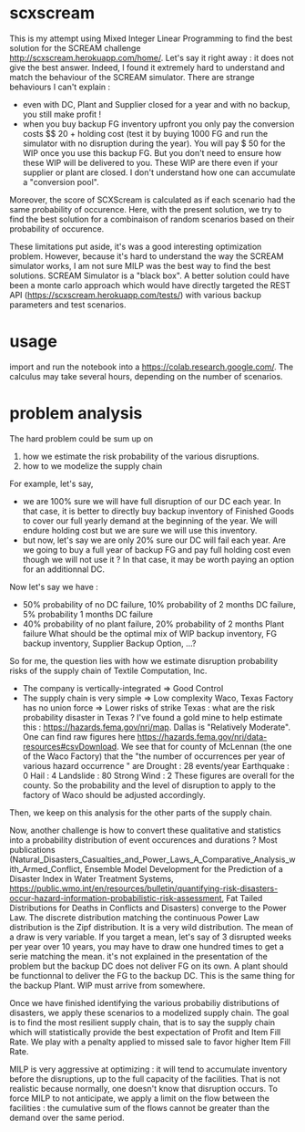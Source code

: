 # scxscream
This is my  attempt using Mixed Integer Linear Programming to find the best solution for the SCREAM challenge http://scxscream.herokuapp.com/home/.
Let's say it right away : it does not give the best answer. Indeed, I found it extremely hard to understand and match the behaviour of the SCREAM simulator. There are strange behaviours I can't explain :
 - even with DC, Plant and Supplier closed for a year and with no backup, you still make profit !
 - when you buy backup FG inventory upfront you only pay the conversion costs $$ 20 + holding cost (test it by buying 1000 FG and run the simulator with no disruption during the year). You will pay $ 50 for the WIP once you use this backup FG. But you don't need to ensure how these WIP will be delivered to you. These WIP are there even if your supplier or plant are closed. I don't understand how one can accumulate a "conversion pool".

Moreover, the score of SCXScream is calculated as if each scenario had the same probability of occurence. Here, with the present solution, we try to find the best solution for a combinaison of random scenarios based on their probability of occurence. 

These limitations put aside, it's was a good interesting optimization problem. However, because it's hard to understand the way the SCREAM simulator works, I am not sure MILP was the best way to find the best solutions.
SCREAM Simulator is a "black box". A better solution could have been a monte carlo approach which would have directly targeted the REST API (https://scxscream.herokuapp.com/tests/) with various backup parameters and test scenarios.

# usage
import and run the notebook into a https://colab.research.google.com/. The calculus may take several hours, depending on the number of scenarios.

# problem analysis
The hard problem could be sum up on 
1) how we estimate the risk probability of the various disruptions.
2) how to we modelize the supply chain

For example, let's say,
 - we are 100% sure we will have full disruption of our DC each year. In that case, it is better to directly buy backup inventory of Finished Goods to cover our full yearly demand at the beginning of the year. We will endure holding cost but we are sure we will use this inventory.
 - but now, let's say we are only 20% sure our DC will fail each year. Are we going to buy a full year of backup FG and pay full holding cost even though we will not use it ? In that case, it may be worth paying an option for an additionnal DC.

Now let's say we have :
- 50% probability of no DC failure, 10% probability of 2 months DC failure, 5% probability 1 months DC failure
- 40% probability of no plant failure, 20% probability of 2 months Plant failure
What should be the optimal mix of WIP backup inventory, FG backup inventory, Supplier Backup Option, ...?

So for me, the question lies with how we estimate disruption probability risks of the supply chain of Textile Computation, Inc.
- The company is vertically-integrated => Good Control
- The supply chain is very simple => Low complexity
Waco, Texas Factory has no union force => Lower risks of strike
Texas : what are the risk probability disaster in Texas ? I've found a gold mine to help estimate this : https://hazards.fema.gov/nri/map. Dallas is "Relatively Moderate". One can find raw figures here https://hazards.fema.gov/nri/data-resources#csvDownload. We see that for county of McLennan (the one of the Waco Factory) that the "the number of occurrences per year of various hazard occurrence " are
Drought : 28 events/year
Earthquake : 0
Hail : 4
Landslide : 80
Strong Wind : 2
These figures are overall for the county. So the probability and the level of disruption to apply to the factory of Waco should be adjusted accordingly.

Then, we keep on this analysis for the other parts of the supply chain.

Now, another challenge is how to convert these qualitative and statistics into a probability distribution of event occurences and durations ? Most publications (Natural_Disasters_Casualties_and_Power_Laws_A_Comparative_Analysis_with_Armed_Conflict, Ensemble Model Development for the Prediction of a Disaster Index in Water Treatment Systems, https://public.wmo.int/en/resources/bulletin/quantifying-risk-disasters-occur-hazard-information-probabilistic-risk-assessment, Fat Tailed Distributions for Deaths in Conflicts and Disasters) converge to the Power Law. The discrete distribution matching the continuous Power Law distribution is the Zipf distribution. It is a very wild distribution. The mean of a draw is very variable. If you target a mean, let's say of 3 disrupted weeks per year over 10 years, you may have to draw one hundred times to get a serie matching the mean.
it's not explained in the presentation of the problem but the backup DC does not deliver FG on its own. A plant should be functionnal to deliver the FG to the backup DC. This is the same thing for the backup Plant. WIP must arrive from somewhere.

Once we have finished identifying the various probabiliy distributions of disasters, we apply these scenarios to a modelized supply chain. The goal is to find the most resilient supply chain, that is to say the supply chain which will statistically provide the best expectation of Profit and Item Fill Rate. We play with a penalty applied to missed sale to favor higher Item Fill Rate.

MILP is very aggressive at optimizing : it will tend to accumulate inventory before the disruptions, up to the full capacity of the facilities. That is not realistic because normally, one doesn't know that disruption occurs. To force MILP to not anticipate, we apply a limit on the flow between the facilities : the cumulative sum of the flows cannot be greater than the demand over the same period.

